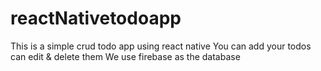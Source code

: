 # reactNativetodoapp
This is a simple crud todo app using react native
You can add your todos can edit & delete them
We use firebase as the database
